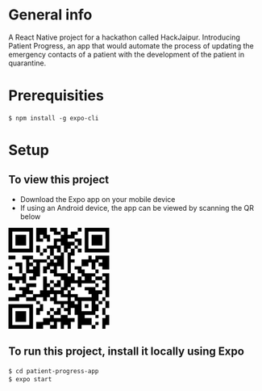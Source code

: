 # General info

A React Native project for a hackathon called HackJaipur. Introducing Patient Progress, an app that would automate the process of updating the emergency contacts of a patient with the development of the patient in quarantine.

# Prerequisities

```
$ npm install -g expo-cli
```

# Setup
## To view this project 
* Download the Expo app on your mobile device 
* If using an Android device, the app can be viewed by scanning the QR below 
<img src="assets/qrcode.png" height="200px">

## To run this project, install it locally using Expo

```
$ cd patient-progress-app
$ expo start 
```